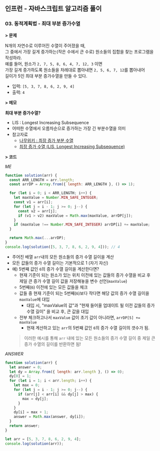 ## 인프런 - 자바스크립트 알고리즘 풀이

### **03.** 동적계획법 - 최대 부분 증가수열

**> 문제**

N개의 자연수로 이루어진 수열이 주어졌을 때,  
그 중에서 가장 길게 증가하는(작은 수에서 큰 수로) 원소들의 집합을 찾는 프로그램을 작성하라.  
예를 들어, 원소가 `2, 7, 5, 8, 6, 4, 7, 12, 3` 이면  
가장 길게 증가하도록 원소들을 차례대로 뽑아내면 `2, 5, 6, 7, 12`를 뽑아내어  
길이가 5인 최대 부분 증가수열을 만들 수 있다.

- 입력: `[5, 3, 7, 8, 6, 2, 9, 4]`
- 출력: `4`

**> 메모**

**최대 부분 증가수열?**
- LIS : Longest Increasing Subsequence
- 어떠한 수열에서 오름차순으로 증가하는 가장 긴 부분수열을 의미
- 참고자료
  - [나무위키 : 최장 증가 부분 수열](https://namu.wiki/w/최장%20증가%20부분%20수열)
  - [최장 증가 수열 (LIS, Longest Increasing Subsequence)](https://4legs-study.tistory.com/106)


**> 코드**

_ME_

```js
function solution(arr) {
  const ARR_LENGTH = arr.length;
  const arrDP = Array.from({ length: ARR_LENGTH }, () => 1);

  for (let i = 0; i < ARR_LENGTH; i++) {
    let maxValue = Number.MIN_SAFE_INTEGER;
    const v1 = arr[i];
    for (let j = i - 1; j >= 0; j--) {
      const v2 = arr[j];
      if (v1 > v2) maxValue = Math.max(maxValue, arrDP[j]);
    }
    if (maxValue !== Number.MIN_SAFE_INTEGER) arrDP[i] += maxValue;
  }

  return Math.max(...arrDP);
}
console.log(solution([5, 3, 7, 8, 6, 2, 9, 4])); // 4
```
- 주어진 배열 `arr`내의 모든 원소들의 증가 수열 길이을 계산
- 모든 값들의 증가 수열 길이는 기본적으로 1 (자기 자신)
- 예) 5번째 값인 `6`의 증가 수열 길이을 계산한다면?  
  - 현재 기준이 되는 원소가 있는 위치 이전에 있는 값들의 증가 수열을 비교 후  
    제일 큰 증가 수열 길이 값을 저장해놓을 변수 선언(`maxValue`)  
  - 5번째(`6`) 이전에 있는 모든 값들을 체크  
  - 값들 중 현재 기준이 되는 5번째(`6`)보다 작다면 해당 값의 증가 수열 길이을 `maxValue`에 대입
    - 대입 시, "maxValue의 값"과 "현재 들어올 업데이트 될 이전 값들의 증가 수열 길이" 을 비교 후, 큰 값을 대입
  - 전부 체크하고나서 `maxValue` 값이 초기 값이 아니라면, `arrDP[5] += maxValue`
    - 현재 계산하고 있는 `arr`의 5번째 값인 `6`의 증가 수열 길이의 갯수가 됨.
  > 이러한 예시를 통해 `arr` 내에 있는 모든 원소들의 증가 수열 길이 중 제일 큰 증가 수열의 길이를 반환하면 됨! 


_ANSWER_

```js
function solution(arr) {
  let answer = 0;
  let dy = Array.from({ length: arr.length }, () => 0);
  dy[0] = 1;
  for (let i = 1; i < arr.length; i++) {
    let max = 0;
    for (let j = i - 1; j >= 0; j--) {
      if (arr[j] < arr[i] && dy[j] > max) {
        max = dy[j];
      }
    }
    dy[i] = max + 1;
    answer = Math.max(answer, dy[i]);
  }
  return answer;
}

let arr = [5, 3, 7, 8, 6, 2, 9, 4];
console.log(solution(arr));
```
